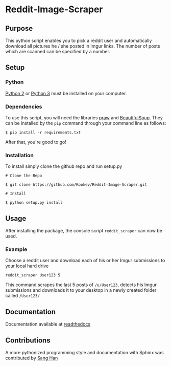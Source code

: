 # Reddit-Image-Scraper

## Purpose
This python script enables you to pick a reddit user and automatically download all pictures he / she posted in Imgur links.
The number of posts which are scanned can be specified by a number.

## Setup

### Python

[Python 2](https://www.python.org/download/releases/2.7/) or [Python 3](https://www.python.org/download/releases/3.4.1/) must be installed on your computer.

### Dependencies

To use this script, you will need the libraries [praw](https://github.com/praw-dev/praw) and [BeautifulSoup](http://www.crummy.com/software/BeautifulSoup/).
They can be installed by the `pip` command through your command line as follows:

`$ pip install -r requirements.txt`

After that, you're good to go!

### Installation

To install simply clone the github repo and run setup.py

`# Clone the Repo`

`$ git clone https://github.com/Rookev/Reddit-Image-Scraper.git`

`# Install`

`$ python setup.py install`

## Usage

After installing the package, the console script `reddit_scraper`
can now be used.

### Example

Choose a reddit user and download each of his or her Imgur submissions to your local hard drive

`reddit_scraper User123 5`

This command scrapes the last 5 posts of `/u/User123`, detects his Imgur submissions and downloads it to your desktop in a newly created folder called `/User123/`

## Documentation

Documentation available at [readthedocs](http://reddit-image-scraper.readthedocs.org/)

## Contributions

A more pythonized programming style and documentation with Sphinx was contributed by [Sang Han](https://github.com/jjangsangy)
